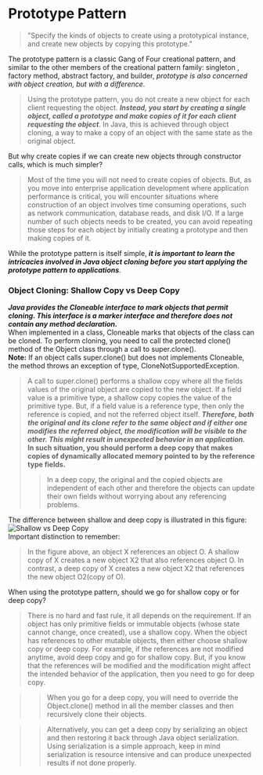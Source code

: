 # Prototype Pattern

> "Specify the kinds of objects to create using a prototypical instance, and create new objects by copying this prototype."

The prototype pattern is a classic Gang of Four creational pattern, and similar to the other members of the creational pattern family: singleton , factory method, abstract factory, and builder, _prototype is also concerned with object creation, but with a difference_.

> Using the prototype pattern, you do not create a new object for each client requesting the object. **_Instead, you start by creating a single object, called a prototype and make copies of it for each client requesting the object_**. In Java, this is achieved through object cloning, a way to make a copy of an object with the same state as the original object.

But why create copies if we can create new objects through constructor calls, which is much simpler?

> Most of the time you will not need to create copies of objects. But, as you move into enterprise application development where application performance is critical, you will encounter situations where construction of an object involves time consuming operations, such as network communication, database reads, and disk I/O. If a large number of such objects needs to be created, you can avoid repeating those steps for each object by initially creating a prototype and then making copies of it.

While the prototype pattern is itself simple, **_it is important to learn the intricacies involved in Java object cloning before you start applying the prototype pattern to applications_**.

### Object Cloning: Shallow Copy vs Deep Copy

**_Java provides the Cloneable interface to mark objects that permit cloning. This interface is a marker interface and therefore does not contain any method declaration._**  
When implemented in a class, Cloneable marks that objects of the class can be cloned. To perform cloning, you need to call the protected clone() method of the Object class through a call to super.clone().  
**Note:** If an object calls super.clone() but does not implements Cloneable, the method throws an exception of type, CloneNotSupportedException.

> A call to super.clone() performs a shallow copy where all the fields values of the original object are copied to the new object. If a field value is a primitive type, a shallow copy copies the value of the primitive type. But, if a field value is a reference type, then only the reference is copied, and not the referred object itself. **_Therefore, both the original and its clone refer to the same object and if either one modifies the referred object, the modification will be visible to the other. This might result in unexpected behavior in an application._**  
> **In such situation, you should perform a deep copy that makes copies of dynamically allocated memory pointed to by the reference type fields.**
>
> > In a deep copy, the original and the copied objects are independent of each other and therefore the objects can update their own fields without worrying about any referencing problems.

The difference between shallow and deep copy is illustrated in this figure:  
![Shallow vs Deep Copy](https://springframework.guru/wp-content/uploads/2015/04/4-23-2015-1-55-29-AM.jpg)  
Important distinction to remember:

> In the figure above, an object X references an object O. A shallow copy of X creates a new object X2 that also references object O. In contrast, a deep copy of X creates a new object X2 that references the new object O2(copy of O).

When using the prototype pattern, should we go for shallow copy or for deep copy?

> There is no hard and fast rule, it all depends on the requirement. If an object has only primitive fields or immutable objects (whose state cannot change, once created), use a shallow copy. When the object has references to other mutable objects, then either choose shallow copy or deep copy. For example, if the references are not modified anytime, avoid deep copy and go for shallow copy. But, if you know that the references will be modified and the modification might affect the intended behavior of the application, then you need to go for deep copy.

> > When you go for a deep copy, you will need to override the Object.clone() method in all the member classes and then recursively clone their objects.

> > Alternatively, you can get a deep copy by serializing an object and then restoring it back through Java object serialization. Using serialization is a simple approach, keep in mind serialization is resource intensive and can produce unexpected results if not done properly.
